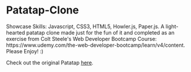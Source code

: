 # Patatap-Clone
<p>Showcase Skills: Javascript, CSS3, HTML5, Howler.js, Paper.js.  A light-hearted patatap clone made just for the fun of it and completed as an exercise from Colt Steele's Web Developer Bootcamp Course:  https://www.udemy.com/the-web-developer-bootcamp/learn/v4/content.  Please Enjoy! :)</p>

<p>Check out the original Patatap <a href="http://patatap.com/">here</a>.</p>
